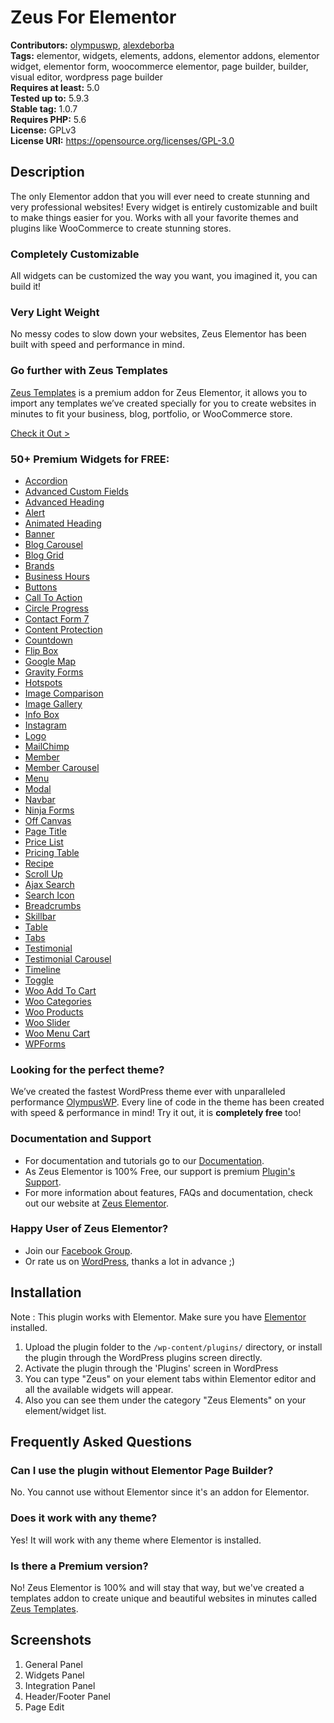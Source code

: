 # Zeus For Elementor #
**Contributors:** [olympuswp](https://profiles.wordpress.org/olympuswp/), [alexdeborba](https://profiles.wordpress.org/alexdeborba/)  
**Tags:** elementor, widgets, elements, addons, elementor addons, elementor widget, elementor form, woocommerce elementor, page builder, builder, visual editor, wordpress page builder  
**Requires at least:** 5.0  
**Tested up to:** 5.9.3  
**Stable tag:** 1.0.7  
**Requires PHP:** 5.6  
**License:** GPLv3  
**License URI:** https://opensource.org/licenses/GPL-3.0  

## Description ##

The only Elementor addon that you will ever need to create stunning and very professional websites! Every widget is entirely customizable and built to make things easier for you.
Works with all your favorite themes and plugins like WooCommerce to create stunning stores. 

### Completely Customizable
All widgets can be customized the way you want, you imagined it, you can build it!

### Very Light Weight
No messy codes to slow down your websites, Zeus Elementor has been built with speed and performance in mind.

### Go further with Zeus Templates
[Zeus Templates](https://zeus-elementor.com/zeus-templates/) is a premium addon for Zeus Elementor, it allows you to import any templates we’ve created specially for you to create websites in minutes to fit your business, blog, portfolio, or WooCommerce store.

[Check it Out >](https://zeus-elementor.com/zeus-templates/)

### 50+ Premium Widgets for FREE:
- [Accordion](https://widgets.zeus-elementor.com/accordion/)
- [Advanced Custom Fields](https://widgets.zeus-elementor.com/advanced-custom-fields/)
- [Advanced Heading](https://widgets.zeus-elementor.com/advanced-heading/)
- [Alert](https://widgets.zeus-elementor.com/alert/)
- [Animated Heading](https://widgets.zeus-elementor.com/animated-heading/)
- [Banner](https://widgets.zeus-elementor.com/banner/)
- [Blog Carousel](https://widgets.zeus-elementor.com/blog-carousel/)
- [Blog Grid](https://widgets.zeus-elementor.com/blog-grid/)
- [Brands](https://widgets.zeus-elementor.com/brands/)
- [Business Hours](https://widgets.zeus-elementor.com/business-hours/)
- [Buttons](https://widgets.zeus-elementor.com/buttons/)
- [Call To Action](https://widgets.zeus-elementor.com/call-to-action/)
- [Circle Progress](https://widgets.zeus-elementor.com/circle-progress/)
- [Contact Form 7](https://widgets.zeus-elementor.com/contact-form-7/)
- [Content Protection](https://widgets.zeus-elementor.com/content-protection/)
- [Countdown](https://widgets.zeus-elementor.com/countdown/)
- [Flip Box](https://widgets.zeus-elementor.com/flip-box/)
- [Google Map](https://widgets.zeus-elementor.com/google-map/)
- [Gravity Forms](https://widgets.zeus-elementor.com/gravity-forms/)
- [Hotspots](https://widgets.zeus-elementor.com/hotspots/)
- [Image Comparison](https://widgets.zeus-elementor.com/image-comparison/)
- [Image Gallery](https://widgets.zeus-elementor.com/image-gallery/)
- [Info Box](https://widgets.zeus-elementor.com/info-box/)
- [Instagram](https://widgets.zeus-elementor.com/instagram/)
- [Logo](https://widgets.zeus-elementor.com/logo/)
- [MailChimp](https://widgets.zeus-elementor.com/mailchimp/)
- [Member](https://widgets.zeus-elementor.com/member/)
- [Member Carousel](https://widgets.zeus-elementor.com/member-carousel/)
- [Menu](https://widgets.zeus-elementor.com/menu/)
- [Modal](https://widgets.zeus-elementor.com/modal/)
- [Navbar](https://widgets.zeus-elementor.com/navbar/)
- [Ninja Forms](https://widgets.zeus-elementor.com/ninja-forms/)
- [Off Canvas](https://widgets.zeus-elementor.com/off-canvas/)
- [Page Title](https://widgets.zeus-elementor.com/page-title/)
- [Price List](https://widgets.zeus-elementor.com/price-list/)
- [Pricing Table](https://widgets.zeus-elementor.com/pricing-table/)
- [Recipe](https://widgets.zeus-elementor.com/recipe/)
- [Scroll Up](https://widgets.zeus-elementor.com/scroll-up/)
- [Ajax Search](https://widgets.zeus-elementor.com/ajax-search/)
- [Search Icon](https://widgets.zeus-elementor.com/search-icon/)
- [Breadcrumbs](https://widgets.zeus-elementor.com/breadcrumbs/)
- [Skillbar](https://widgets.zeus-elementor.com/skillbar/)
- [Table](https://widgets.zeus-elementor.com/table/)
- [Tabs](https://widgets.zeus-elementor.com/tabs/)
- [Testimonial](https://widgets.zeus-elementor.com/testimonial/)
- [Testimonial Carousel](https://widgets.zeus-elementor.com/testimonial-carousel/)
- [Timeline](https://widgets.zeus-elementor.com/timeline/)
- [Toggle](https://widgets.zeus-elementor.com/toggle/)
- [Woo Add To Cart](https://widgets.zeus-elementor.com/woo-add-to-cart/)
- [Woo Categories](https://widgets.zeus-elementor.com/woo-categories/)
- [Woo Products](https://widgets.zeus-elementor.com/woo-products/)
- [Woo Slider](https://widgets.zeus-elementor.com/woo-slider/)
- [Woo Menu Cart](https://widgets.zeus-elementor.com/woo-menu-cart/)
- [WPForms](https://widgets.zeus-elementor.com/wpforms/)

### Looking for the perfect theme?

We’ve created the fastest WordPress theme ever with unparalleled performance [OlympusWP](https://wordpress.org/themes/olympuswp/). Every line of code in the theme has been created with speed & performance in mind!
Try it out, it is **completely free** too!

### Documentation and Support

- For documentation and tutorials go to our [Documentation](https://zeus-elementor.com/documentation/). 
- As Zeus Elementor is 100% Free, our support is premium [Plugin's Support](https://zeus-elementor.com/support/).
- For more information about features, FAQs and documentation, check out our website at [Zeus Elementor](https://zeus-elementor.com/).

### Happy User of Zeus Elementor?

- Join our [Facebook Group](https://www.facebook.com/groups/zeuselementor/).
- Or rate us on [WordPress](https://wordpress.org/support/plugin/zeus-elementor/reviews/?rate=5#new-post), thanks a lot in advance ;)

## Installation ##

Note : This plugin works with Elementor. Make sure you have [Elementor](https://wordpress.org/plugins/elementor/) installed.

1. Upload the plugin folder to the `/wp-content/plugins/` directory, or install the plugin through the WordPress plugins screen directly.
2. Activate the plugin through the 'Plugins' screen in WordPress
3. You can type "Zeus" on your element tabs within Elementor editor and all the available widgets will appear.
4. Also you can see them under the category "Zeus Elements" on your element/widget list.

## Frequently Asked Questions ##

### Can I use the plugin without Elementor Page Builder? ###

No. You cannot use without Elementor since it's an addon for Elementor.

### Does it work with any theme? ###

Yes! It will work with any theme where Elementor is installed.

### Is there a Premium version? ###

No! Zeus Elementor is 100% and will stay that way, but we've created a templates addon to create unique and beautiful websites in minutes called [Zeus Templates](https://zeus-elementor.com/zeus-templates/).

## Screenshots ##

1. General Panel
2. Widgets Panel
3. Integration Panel
4. Header/Footer Panel
5. Page Edit
